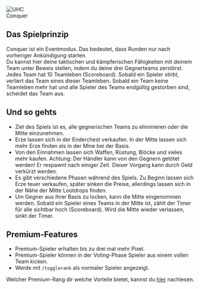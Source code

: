 <div class="banner-wrapper">
    <img alt="UHC" src="../img/Conquer.png">
    <div class="banner-text">Conquer</div>
</div>

## Das Spielprinzip
Conquer ist ein Eventmodus. Das bedeutet, dass Runden nur nach vorheriger Ankündigung starten.  
Du kannst hier deine taktischen und kämpferischen Fähigkeiten mit deinem Team unter Beweis stellen, indem du deine drei Gegnerteams zerstörst. Jedes Team hat 10 Teamleben (Scoreboard). Sobald ein Spieler stirbt, verliert das Team eines dieser Teamleben.
Sobald ein Team keine Teamleben mehr hat und alle Spieler des Teams endgültig gestorben sind, scheidet das Team aus.

## Und so gehts
- Ziel des Spiels ist es, alle gegnerischen Teams zu eliminieren oder die Mitte einzunehmen.
- Erze lassen sich in der Enderchest verkaufen. In der Mitte lassen sich mehr Erze finden als in der Mine bei der Basis.
- Von den Einnahmen lassen sich Waffen, Rüstung, Blöcke und vieles mehr kaufen. Achtung: Der Händler kann von den Gegnern getötet werden! Er respawnt nach einiger Zeit. Dieser Vorgang kann durch Geld verkürzt werden.
- Es gibt verschiedene Phasen während des Spiels. Zu Beginn lassen sich Erze teuer verkaufen, später sinken die Preise, allerdings lassen sich in der Nähe der Mitte Lootdrops finden.
- Um Gegner aus ihrer Basis zu locken, kann die Mitte eingenommen werden. Sobald ein Spieler eines Teams in der Mitte ist, zählt der Timer für alle sichtbar hoch (Scoreboard). Wird die Mitte wieder verlassen, sinkt der Timer.

## Premium-Features
- Premium-Spieler erhalten bis zu drei mal mehr Pixel.
- Premium-Spieler können in der Voting-Phase Spieler aus einem vollen Team kicken.
- Werde mit `/togglerank` als normaler Spieler angezeigt.

Welcher Premium-Rang dir welche Vorteile bietet, kannst du [hier](/ranks/premium/) nachlesen.